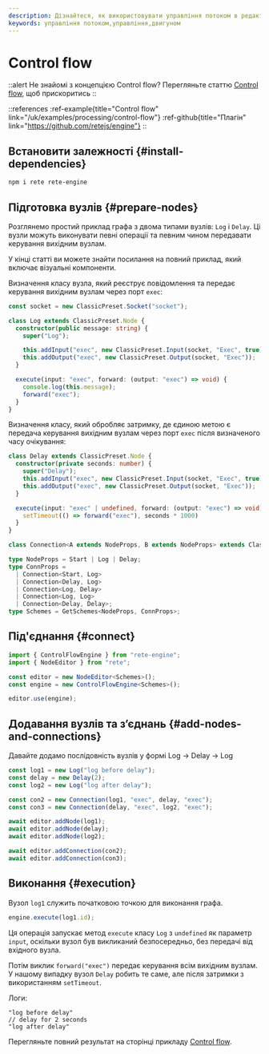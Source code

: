 ```yaml
---
description: Дізнайтеся, як використовувати управління потоком в редакторі вузлів за допомогою цього гайду. Дотримуйтеся покрокових інструкцій, щоб підготувати вузли, і зрозумійте, як механізм керує потоком керування
keywords: управління потоком,управління,двигуном
---
```


# Control flow

::alert
Не знайомі з концепцією Control flow? Перегляньте статтю [Control flow](/uk/docs/concepts/engine#control-flow), щоб прискоритись
::

::references
:ref-example{title="Control flow" link="/uk/examples/processing/control-flow"}
:ref-github{title="Плагін" link="https://github.com/retejs/engine"}
::

## Встановити залежності {#install-dependencies}

```bash
npm i rete rete-engine
```

## Підготовка вузлів {#prepare-nodes}

Розглянемо простий приклад графа з двома типами вузлів: `Log` і `Delay`. Ці вузли можуть виконувати певні операції та певним чином передавати керування вихідним вузлам.

У кінці статті ви можете знайти посилання на повний приклад, який включає візуальні компоненти.

Визначення класу вузла, який реєструє повідомлення та передає керування вихідним вузлам через порт `exec`:

```ts
const socket = new ClassicPreset.Socket("socket");

class Log extends ClassicPreset.Node {
  constructor(public message: string) {
    super("Log");

    this.addInput("exec", new ClassicPreset.Input(socket, "Exec", true));
    this.addOutput("exec", new ClassicPreset.Output(socket, "Exec"));
  }

  execute(input: "exec", forward: (output: "exec") => void) {
    console.log(this.message);
    forward("exec");
  }
}
```

Визначення класу, який обробляє затримку, де єдиною метою є передача керування вихідним вузлам через порт `exec` після визначеного часу очікування:

```ts
class Delay extends ClassicPreset.Node {
  constructor(private seconds: number) {
    super("Delay");
    this.addInput("exec", new ClassicPreset.Input(socket, "Exec", true));
    this.addOutput("exec", new ClassicPreset.Output(socket, "Exec"));
  }

  execute(input: "exec" | undefined, forward: (output: "exec") => void) {
    setTimeout(() => forward("exec"), seconds * 1000)
  }
}

class Connection<A extends NodeProps, B extends NodeProps> extends ClassicPreset.Connection<A, B> {}

type NodeProps = Start | Log | Delay;
type ConnProps =
  | Connection<Start, Log>
  | Connection<Delay, Log>
  | Connection<Log, Delay>
  | Connection<Log, Log>
  | Connection<Delay, Delay>;
type Schemes = GetSchemes<NodeProps, ConnProps>;
```

## Під'єднання {#connect}

```ts
import { ControlFlowEngine } from "rete-engine";
import { NodeEditor } from "rete";

const editor = new NodeEditor<Schemes>();
const engine = new ControlFlowEngine<Schemes>();

editor.use(engine);
```

## Додавання вузлів та з’єднань {#add-nodes-and-connections}

Давайте додамо послідовність вузлів у формі Log -> Delay -> Log

```ts
const log1 = new Log("log before delay");
const delay = new Delay(2);
const log2 = new Log("log after delay");

const con2 = new Connection(log1, "exec", delay, "exec");
const con3 = new Connection(delay, "exec", log2, "exec");

await editor.addNode(log1);
await editor.addNode(delay);
await editor.addNode(log2);

await editor.addConnection(con2);
await editor.addConnection(con3);
```

## Виконання {#execution}

Вузол `log1` служить початковою точкою для виконання графа.

```ts
engine.execute(log1.id);
```

Ця операція запускає метод `execute` класу `Log` з `undefined` як параметр `input`, оскільки вузол був викликаний безпосередньо, без передачі від вхідного вузла.

Потім виклик `forward("exec")` передає керування всім вихідним вузлам. У нашому випадку вузол `Delay` робить те саме, але після затримки з використанням `setTimeout`.

Логи:
```log
"log before delay"
// delay for 2 seconds
"log after delay"
```

Перегляньте повний результат на сторінці прикладу [Control flow](/uk/examples/processing/control-flow).
